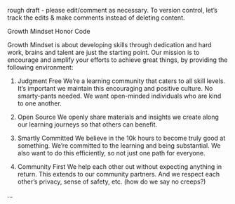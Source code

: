 rough draft - please edit/comment as necessary. To version control, let’s track the edits & make comments instead of deleting content. 


Growth Mindset Honor Code


Growth Mindset is about developing skills through dedication and hard work, brains and talent are just the starting point. Our mission is to encourage and amplify your efforts to achieve great things, by providing the following environment:


1. Judgment Free
We’re a learning community that caters to all skill levels. It’s important we maintain this encouraging and positive culture. No smarty-pants needed. We want open-minded individuals who are kind to one another.




1. Open Source
We openly share materials and insights we create along our learning journeys so that others can benefit.




1. Smartly Committed
We believe in the 10k hours to become truly good at something. We’re committed to the learning and being substantial. We also want to do this efficiently, so not just one path for everyone. 




1. Community First 
We help each other out without expecting anything in return. This extends to our community partners. And we respect each other’s privacy, sense of safety, etc. (how do we say no creeps?)




…
